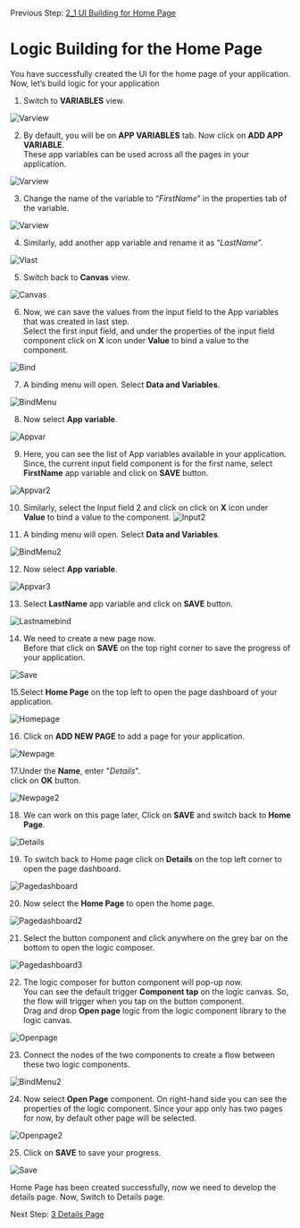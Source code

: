 Previous Step: <a href="https://github.com/SAP-samples/process-automation-enablement/tree/main/Workshops/LCNC_Roadshow%20-%20simplified/AppGyver/2%20Home%20Page/2_1%20UI%20Building/Readme.md">  2_1 UI Building for Home Page</a>

# Logic Building for the Home Page

You have successfully created the UI for the home page of your application. Now, let’s build logic for your application

1. Switch to <b>VARIABLES</b> view.

![Varview](Images/23.png)

2. By default, you will be on <b>APP VARIABLES</b> tab. Now click on <b>ADD APP VARIABLE</b>.<br>
   These app variables can be used across all the pages in your application.

![Varview](Images/24.png)

3. Change the name of the variable to “<i>FirstName</i>” in the properties tab of the variable.

![Varview](Images/26.png)

4. Similarly, add another app variable and rename it as “<i>LastName</i>”.

![Vlast](Images/27.png)	
  
5. Switch back to <b>Canvas</b> view.

![Canvas](Images/25.png)

6. Now, we can save the values from the input field to the App variables that was created in last step.<br>
Select the first input field, and under the properties of the input field component click on <b>X</b> icon under <b>Value</b> to bind a value to the component.

![Bind](Images/Screenshot%202022-09-20%20at%2021.38.35.png)

7. A binding menu will open. Select <b>Data and Variables</b>.

![BindMenu](Images/Screenshot%202022-09-20%20at%2021.39.53.png)

8. Now select <b>App variable</b>.

![Appvar](Images/Screenshot%202022-09-20%20at%2021.41.30.png)

9. Here, you can see the list of App variables available in your application.<br>
 Since, the current input field component is for the first name, select <b>FirstName</b> app variable and click on <b>SAVE</b> button.

 ![Appvar2](Images/Screenshot%202022-09-20%20at%2021.52.55.png)
 
10.  Similarly, select the Input field 2 and click on click on <b>X</b> icon under <b>Value</b> to bind a value to the component.
![Input2](Images/Screenshot%202022-09-20%20at%2021.56.17.png) 

11. A binding menu will open. Select <b>Data and Variables</b>.

![BindMenu2](Images/2.png)

12. Now select <b>App variable</b>.

![Appvar3](Images/3.png)

13. Select <b>LastName</b> app variable and click on <b>SAVE</b> button.

![Lastnamebind](Images/Screenshot%202022-09-20%20at%2021.57.53.png)

14. We need to create a new page now.<br> Before that click on <b>SAVE</b> on the top right corner to
save the progress of your application.

![Save](Images/Screenshot%202022-09-28%20at%2015.41.44.png)

15.Select <b>Home Page</b> on the top left to open the page dashboard of your application.

![Homepage](Images/Screenshot%202022-09-20%20at%2022.01.58.png)

16. Click on <b>ADD NEW PAGE</b> to add a page for your application.

![Newpage](Images/Screenshot%202022-09-20%20at%2022.05.20.png)

17.Under the <b>Name</b>, enter "<i>Details</i>".<br>
 click on <b>OK</b> button.

 ![Newpage2](Images/Screenshot%202022-09-20%20at%2022.10.26.png)

18. We can work on this page later, Click on <b>SAVE</b> and switch back to <b>Home Page</b>.

![Details](Images/Screenshot%202022-09-20%20at%2022.12.10.png)

19. To switch back to Home page click on <b>Details</b> on the top left corner to open the page dashboard.

![Pagedashboard](Images/Screenshot%202022-09-20%20at%2022.16.30.png)

20. Now select the <b>Home Page</b> to open the home page.

![Pagedashboard2](Images/Screenshot%202022-09-20%20at%2022.17.32.png)

21. Select the button component and click anywhere on the grey bar on the bottom to open the logic composer.

![Pagedashboard3](Images/Screenshot%202022-09-20%20at%2022.20.36.png)

22. The logic composer for button component will pop-up now.<br> You can see the default trigger <b>Component tap</b> on the logic canvas. So, the flow will trigger when you tap on the button component.<br>
Drag and drop <b>Open page</b> logic from the logic component library to the logic canvas.

![Openpage](Images/Screenshot%202022-09-20%20at%2022.22.39.png)

23. Connect the nodes of the two components to create a flow between these two logic components.

![BindMenu2](Images/Screenshot%202022-09-20%20at%2022.27.12.png)

24. Now select <b>Open Page</b> component. On right-hand side you can see the properties of the logic
component. Since your app only has two pages for now, by default other page will be selected.

![Openpage2](Images/Screenshot%202022-09-20%20at%2022.29.29.png)

25. Click on <b>SAVE</b> to save your progress.

![Save](Images/Screenshot%202022-09-20%20at%2022.31.51.png)


Home Page has been created successfully, now we need to develop the details page. Now, Switch to Details page.

Next Step: <a href="https://github.com/SAP-samples/process-automation-enablement/tree/main/Workshops/LCNC_Roadshow%20-%20simplified/AppGyver/3%20Details%20Page/Readme.md">3 Details Page</a>

		
	
	
		


		
	
	
		


		
	
	
		

					

				

			

		


		
	
	
		


		
	
	
		


		
	
	
		


		
	
	
		
 
 


		
	
	
		

		
	
	
		

		
	
	
		
	
		
	
		


		
	
	
		
